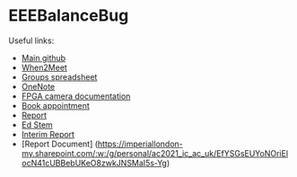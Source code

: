 # EEEBalanceBug

Useful links:
* [Main github](https://github.com/hakanmerdan/EEEBalanceBug)
* [When2Meet](https://www.when2meet.com/?20113161-Gyo7p)
* [Groups spreadsheet](https://imperiallondon-my.sharepoint.com/:x:/g/personal/hm4417_ic_ac_uk/EUaUsJREKT1OjnP64Lxzzj0B8Ukt0M3FKwPdenaBU0SBVA?e=ntA0z6)
* [OneNote](https://imperiallondon-my.sharepoint.com/personal/ac2021_ic_ac_uk/_layouts/OneNote.aspx?id=%2Fpersonal%2Fac2021_ic_ac_uk%2FDocuments%2FNotebooks%2F%5BYEAR%202%5D%20Design%20Project)
* [FPGA camera documentation](https://github.com/edstott/EEE2Rover)
* [Book appointment](https://outlook.office365.com/owa/calendar/EEEStudentStaffMeetings@ImperialLondon.onmicrosoft.com/bookings/s/4LzT3SYhjUyp3ds6tcLOAg2)
* [Report](https://www.overleaf.com/3493489674mcnqckgxrqzh)
* [Ed Stem](https://edstem.org/us/courses/39835/discussion/3139049)
* [Interim Report](https://imperiallondon-my.sharepoint.com/personal/ag1421_ic_ac_uk/_layouts/15/doc.aspx?sourcedoc={171a1bc9-ff15-4e1a-bf86-3ad2c7291123}&action=edit)
* [Report Document] (https://imperiallondon-my.sharepoint.com/:w:/g/personal/ac2021_ic_ac_uk/EfYSGsEUYoNOriElocN41cUBBebUKeO8zwkJNSMaI5s-Yg)